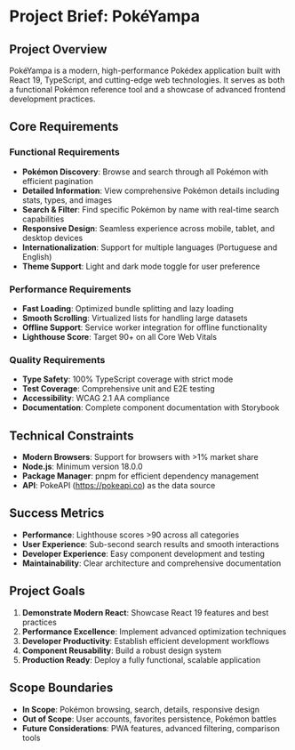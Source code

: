 # Project Brief: PokéYampa

## Project Overview
PokéYampa is a modern, high-performance Pokédex application built with React 19, TypeScript, and cutting-edge web technologies. It serves as both a functional Pokémon reference tool and a showcase of advanced frontend development practices.

## Core Requirements

### Functional Requirements
- **Pokémon Discovery**: Browse and search through all Pokémon with efficient pagination
- **Detailed Information**: View comprehensive Pokémon details including stats, types, and images
- **Search & Filter**: Find specific Pokémon by name with real-time search capabilities
- **Responsive Design**: Seamless experience across mobile, tablet, and desktop devices
- **Internationalization**: Support for multiple languages (Portuguese and English)
- **Theme Support**: Light and dark mode toggle for user preference

### Performance Requirements
- **Fast Loading**: Optimized bundle splitting and lazy loading
- **Smooth Scrolling**: Virtualized lists for handling large datasets
- **Offline Support**: Service worker integration for offline functionality
- **Lighthouse Score**: Target 90+ on all Core Web Vitals

### Quality Requirements
- **Type Safety**: 100% TypeScript coverage with strict mode
- **Test Coverage**: Comprehensive unit and E2E testing
- **Accessibility**: WCAG 2.1 AA compliance
- **Documentation**: Complete component documentation with Storybook

## Technical Constraints
- **Modern Browsers**: Support for browsers with >1% market share
- **Node.js**: Minimum version 18.0.0
- **Package Manager**: pnpm for efficient dependency management
- **API**: PokeAPI (https://pokeapi.co) as the data source

## Success Metrics
- **Performance**: Lighthouse scores >90 across all categories
- **User Experience**: Sub-second search results and smooth interactions
- **Developer Experience**: Easy component development and testing
- **Maintainability**: Clear architecture and comprehensive documentation

## Project Goals
1. **Demonstrate Modern React**: Showcase React 19 features and best practices
2. **Performance Excellence**: Implement advanced optimization techniques
3. **Developer Productivity**: Establish efficient development workflows
4. **Component Reusability**: Build a robust design system
5. **Production Ready**: Deploy a fully functional, scalable application

## Scope Boundaries
- **In Scope**: Pokémon browsing, search, details, responsive design
- **Out of Scope**: User accounts, favorites persistence, Pokémon battles
- **Future Considerations**: PWA features, advanced filtering, comparison tools 